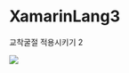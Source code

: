 # XamarinLang3
교착굴절 적용시키기 2
<p>
<img src ="https://postfiles.pstatic.net/MjAyMDEyMjFfMjEx/MDAxNjA4NTM5NjYzOTk1.XmKRdDxi3W6v83phsdTSl3CNkcGbtI12iJfEIyNataog.mD5MF040OUeukhXuPGee9VRh7G-csAepdKP-MJ_TH5Mg.GIF.gilitechmaster/%EA%B8%B8%EC%9D%B4_%EC%9E%90%EB%A7%88%EB%A6%B0_%EC%9E%90%EC%97%B0%EC%96%B4%EC%B2%98%EB%A6%AC.gif?type=w773">
<p>
